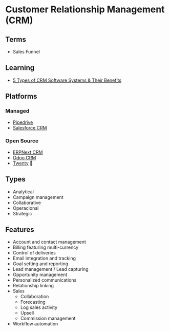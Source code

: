 # Customer Relationship Management (CRM)

<!--
https://www.youtube.com/watch?v=6f9WqZT6ZA8
-->

<!--
Design

https://www.behance.net/gallery/150229541/Kirrivan-Modern-CRM-SaaS
-->

## Terms

- Sales Funnel

## Learning

- [5 Types of CRM Software Systems & Their Benefits](https://crm.org/crmland/types-of-crm)

## Platforms

### Managed

- [Pipedrive](https://pipedrive.com)
- [Salesforce CRM](https://salesforce.com/crm)

<!--
https://cubosuite.com.br
https://cloud.taygo.com
https://keap.com
https://pipefy.com
https://clint.digital
https://sydle.com
-->

### Open Source

- [ERPNext CRM](https://erpnext.com/open-source-crm)
- [Odoo CRM](https://odoo.com/app/crm)
- [Twenty](/twenty.md) 🌟

<!--
https://github.com/pdovhomilja/nextcrm-app
https://github.com/idurar/idurar-erp-crm
-->

<!--
Headless

https://eolerp.eu
-->

## Types

- Analytical
- Campaign management
- Collaborative
- Operacional
- Strategic

## Features

- Account and contact management
- Billing featuring multi-currency
- Control of deliveries
- Email integration and tracking
- Goal setting and reporting
- Lead management / Lead capturing
- Opportunity management
- Personalized communications
- Relationship linking
- Sales
  - Collaboration
  - Forecasting
  - Log sales activity
  - Upsell
  - Commission management
- Workflow automation
